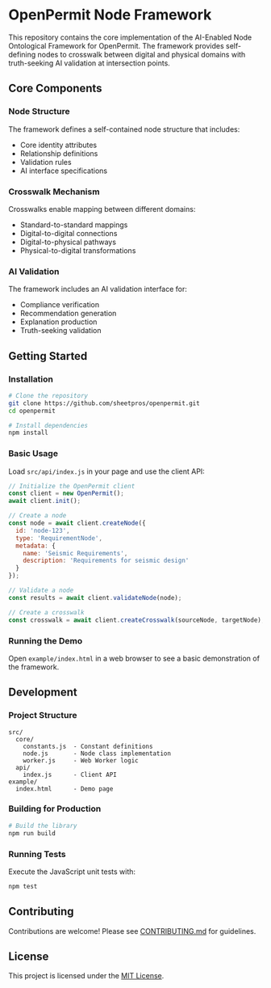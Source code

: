 # OpenPermit Node Framework

This repository contains the core implementation of the AI-Enabled Node Ontological Framework for OpenPermit. The framework provides self-defining nodes to crosswalk between digital and physical domains with truth-seeking AI validation at intersection points.

## Core Components

### Node Structure

The framework defines a self-contained node structure that includes:

- Core identity attributes
- Relationship definitions
- Validation rules
- AI interface specifications

### Crosswalk Mechanism

Crosswalks enable mapping between different domains:

- Standard-to-standard mappings
- Digital-to-digital connections
- Digital-to-physical pathways
- Physical-to-digital transformations

### AI Validation

The framework includes an AI validation interface for:

- Compliance verification
- Recommendation generation
- Explanation production
- Truth-seeking validation

## Getting Started

### Installation

```bash
# Clone the repository
git clone https://github.com/sheetpros/openpermit.git
cd openpermit

# Install dependencies
npm install
```

### Basic Usage

Load `src/api/index.js` in your page and use the client API:

```javascript
// Initialize the OpenPermit client
const client = new OpenPermit();
await client.init();

// Create a node
const node = await client.createNode({
  id: 'node-123',
  type: 'RequirementNode',
  metadata: {
    name: 'Seismic Requirements',
    description: 'Requirements for seismic design'
  }
});

// Validate a node
const results = await client.validateNode(node);

// Create a crosswalk
const crosswalk = await client.createCrosswalk(sourceNode, targetNode);
```

### Running the Demo

Open `example/index.html` in a web browser to see a basic demonstration of the framework.

## Development

### Project Structure

```
src/
  core/
    constants.js  - Constant definitions
    node.js       - Node class implementation
    worker.js     - Web Worker logic
  api/
    index.js      - Client API
example/
  index.html      - Demo page
```

### Building for Production

```bash
# Build the library
npm run build
```

### Running Tests

Execute the JavaScript unit tests with:

```bash
npm test
```

## Contributing

Contributions are welcome! Please see [CONTRIBUTING.md](CONTRIBUTING.md) for guidelines.

## License

This project is licensed under the [MIT License](LICENSE).
